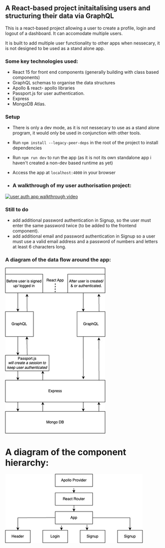 
## A React-based project initaitalising users and structuring their data via GraphQL

This is a react-based project allowing a user to create a profile, login and logout of a dashboard. It can accomodate multiple users.

It is built to add multiple user functionality to other apps when nessecary, it is not designed to be used as a stand alone app.

### Some key technologies used:
- React 15 for front end components (generally building with class based components)
- GraphQL schemas to organise the data structures
- Apollo & react- apollo libraries 
- Passport.js for user authentication.
- Express
- MongoDB Atlas.

### Setup
- There is only a dev mode, as it is not nessecary to use as a stand alone program, it would only be used in conjunction with other tools.
- Run `npm install --legacy-peer-deps` in the root of the project to install dependencies
- Run `npm run dev` to run the app (as it is not its own standalone app i haven't created a non-dev based runtime as yet)
- Access the app at `localhost:4000` in your browser

-  ### A walkthrough of my user authorisation project:

[![user auth app walkthrough video](https://i.imgur.com/IGzHM9Fm.png)](https://youtu.be/b-tXme2QObs)  
  
### Still to do

- add additional password authentication in Signup, so the user must enter the same password twice (to be added to the frontend component).
- add additional email and password authentication in Signup so a user must use a valid email address and a password of numbers and letters at least 6 characters long.

### A diagram of the data flow around the app:

![Alt Text](SignupAppDataFlow.jpg)

# A diagram of the component hierarchy:

![Alt Text](ReactComponentsAuthorisationApp.jpg)


